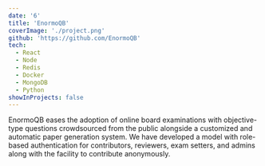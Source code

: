 ```yaml
---
date: '6'
title: 'EnormoQB'
coverImage: './project.png'
github: 'https://github.com/EnormoQB'
tech:
  - React
  - Node
  - Redis
  - Docker
  - MongoDB
  - Python
showInProjects: false
---
```


EnormoQB eases the adoption of online board examinations with objective-type questions crowdsourced from the public alongside a customized and automatic paper generation system. We have developed a model with role-based authentication for contributors, reviewers, exam setters, and admins along with the facility to contribute anonymously.
